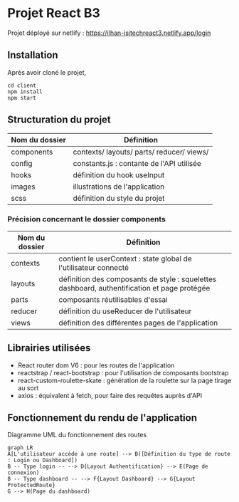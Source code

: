 # Projet React B3
Projet déployé sur netlify : https://ilhan-isitechreact3.netlify.app/login

## Installation

Après avoir cloné le projet, 

    cd client 
    npm install
    npm start

## Structuration du projet

|Nom du dossier|Définition  |
|--|--|
| components | contexts/ layouts/ parts/ reducer/ views/ |
| config| constants.js : contante de l'API utilisée |
| hooks| définition du hook useInput |
| images| illustrations de l'application |
| scss| définition du style du projet |

### Précision concernant le dossier components
| Nom du dossier | Définition   |
|--|--|
| contexts | contient le userContext : state global de l'utilisateur connecté |
| layouts| définition des composants de style : squelettes dashboard, authentification et page protégée |
| parts| composants réutilisables d'essai |
| reducer| définition du useReducer de l'utilisateur |
| views| définition des différentes pages de l'application|




## Librairies utilisées

 - React router dom V6 : pour les routes de l'application
 - reactstrap / react-bootstrap : pour l'utilisation de composants bootstrap
 - react-custom-roulette-skate : génération de la roulette sur la page tirage au sort
 - axios : équivalent à fetch, pour faire des requêtes auprès d'API

 
## Fonctionnement du rendu de l'application

Diagramme UML du fonctionnement des routes

```mermaid
graph LR
A[L'utilisateur accède à une route] --> B([Définition du type de route : Login ou Dashboard])
B -- Type login -- --> D{Layout Authentification} --> E(Page de connexion)
B -- Type dashboard -- --> F{Layout Dashboard} --> G{Layout ProtectedRoute}
G --> H(Page du dashboard)
```